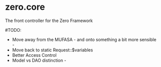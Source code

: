 # zero.core

The front controller for the Zero Framework


#TODO: 

- Move away from the MUFASA - and onto something a bit more sensible - 
- Move back to static Request::$variables 
- Better Access Control 
- Model vs DAO distinction - 

